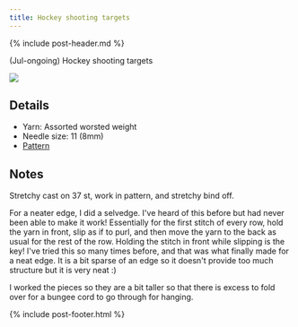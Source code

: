 ```yaml
---
title: Hockey shooting targets
---
```


{% include post-header.md %}

(Jul-ongoing) Hockey shooting targets

<img src="media/targets.jpg" style="max-width: 100%" />

## Details
- Yarn: Assorted worsted weight
- Needle size: 11 (8mm)
- [Pattern](http://maggiesrags.com/dishcloth.pdf)

## Notes

Stretchy cast on 37 st, work in pattern, and stretchy bind off. 

For a neater edge, I did a selvedge. I've heard of this before but had never been able to make it work! Essentially for the first stitch of every row, hold the yarn in front, slip as if to purl, and then move the yarn to the back as usual for the rest of the row. Holding the stitch in front while slipping is the key! I've tried this so many times before, and that was what finally made for a neat edge. It is a bit sparse of an edge so it doesn't provide too much structure but it is very neat :) 

I worked the pieces so they are a bit taller so that there is excess to fold over for a bungee cord to go through for hanging. 

{% include post-footer.html %}
